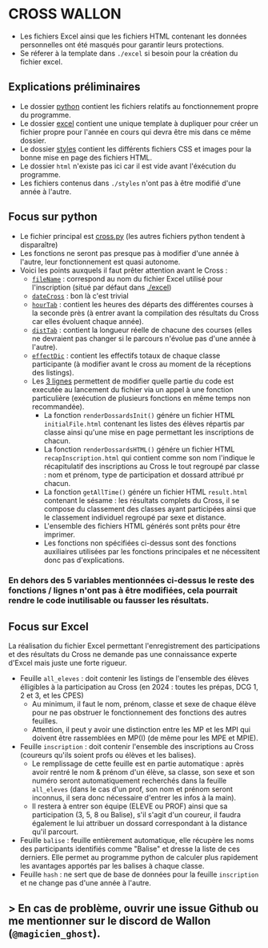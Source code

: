 # CROSS WALLON

- Les fichiers Excel ainsi que les fichiers HTML contenant les données personnelles ont été masqués pour garantir leurs protections.
- Se réferer à la template dans `./excel` si besoin pour la création du fichier excel.


## Explications préliminaires
- Le dossier [python](https://github.com/Magicienghost/crossWallon/blob/main/python/) contient les fichiers relatifs au fonctionnement propre du programme.
- Le dossier [excel](https://github.com/Magicienghost/crossWallon/blob/main/excel/) contient une unique template à dupliquer pour créer un fichier propre pour l'année en cours qui devra être mis dans ce même dossier. 
- Le dossier [styles](https://github.com/Magicienghost/crossWallon/blob/main/styles/) contient les différents fichiers CSS et images pour la bonne mise en page des fichiers HTML. 
- Le dossier `html` n'existe pas ici car il est vide avant l'éxécution du programme. 
- Les fichiers contenus dans `./styles` n'ont pas à être modifié d'une année à l'autre. 

## Focus sur python
- Le fichier principal est [cross.py](https://github.com/Magicienghost/crossWallon/blob/main/python/cross.py) (les autres fichiers python tendent à disparaître)
- Les fonctions ne seront pas presque pas à modifier d'une année à l'autre, leur fonctionnement est quasi autonome. 
- Voici les points auxquels il faut prêter attention avant le Cross : 
  - [`fileName`](https://github.com/Magicienghost/crossWallon/blob/main/python/cross.py#L6) : correspond au nom du fichier Excel utilisé pour l'inscription (situé par défaut dans [./excel](https://github.com/Magicienghost/crossWallon/blob/main/excel/))
  - [`dateCross`](https://github.com/Magicienghost/crossWallon/blob/main/python/cross.py#L8) : bon là c'est trivial
  - [`hourTab`](https://github.com/Magicienghost/crossWallon/blob/main/python/cross.py#L10) : contient les heures des départs des différentes courses à la seconde près (à entrer avant la compilation des résultats du Cross car elles évoluent chaque année).
  - [`distTab`](https://github.com/Magicienghost/crossWallon/blob/main/python/cross.py#L11) : contient la longueur réelle de chacune des courses (elles ne devraient pas changer si le parcours n'évolue pas d'une année à l'autre).
  - [`effectDic`](https://github.com/Magicienghost/crossWallon/blob/main/python/cross.py#L236-L248) : contient les effectifs totaux de chaque classe participante (à modifier avant le cross au moment de la réceptions des listings). 
  - Les [3 lignes](https://github.com/Magicienghost/crossWallon/blob/main/python/cross.py#L447-L449) permettent de modifier quelle partie du code est executée au lancement du fichier via un appel à une fonction particulière (exécution de plusieurs fonctions en même temps non recommandée).
    - La fonction `renderDossardsInit()` génére un fichier HTML `initialFile.html` contenant les listes des élèves répartis par classe ainsi qu'une mise en page permettant les inscriptions de chacun. 
    - La fonction `renderDossardsHTML()` génére un fichier HTML `recapInscription.html` qui contient comme son nom l'indique le récapitulatif des inscriptions au Cross le tout regroupé par classe : nom et prénom, type de participation et dossard attribué pr chacun.
    - La fonction `getAllTime()` génére un fichier HTML `result.html` contenant le sésame : les résultats complets du Cross, il se compose du classement des classes ayant participées ainsi que le classement individuel regroupé par sexe et distance. 
    - L'ensemble des fichiers HTML générés sont prêts pour être imprimer. 
    - Les fonctions non spécifiées ci-dessus sont des fonctions auxiliaires utilisées par les fonctions principales et ne nécessitent donc pas d'explications.

### En dehors des 5 variables mentionnées ci-dessus le reste des fonctions / lignes n'ont pas à être modifiées, cela pourrait rendre le code inutilisable ou fausser les résultats.

## Focus sur Excel
La réalisation du fichier Excel permettant l'enregistrement des participations et des résultats du Cross ne demande pas une connaissance experte d'Excel mais juste une forte rigueur.
- Feuille `all_eleves` : doit contenir les listings de l'ensemble des élèves élligibles à la participation au Cross (en 2024 : toutes les prépas, DCG 1, 2 et 3, et les CPES)
  - Au minimum, il faut le nom, prénom, classe et sexe de chaque élève pour ne pas obstruer le fonctionnement des fonctions des autres feuilles. 
  - Attention, il peut y avoir une distinction entre les MP et les MPI qui doivent être rassemblées en MP(I) (de même pour les MPE et MPIE).
- Feuille `inscription` : doit contenir l'ensemble des inscriptions au Cross (coureurs qu'ils soient profs ou élèves et les balises). 
  - Le remplissage de cette feuille est en partie automatique : après avoir rentré le nom & prénom d'un élève, sa classe, son sexe et son numéro seront automatiquement recherchés dans la feuille `all_eleves` (dans le cas d'un prof, son nom et prénom seront inconnus, il sera donc nécessaire d'entrer les infos à la main).
  - Il restera à entrer son équipe (ELEVE ou PROF) ainsi que sa participation (3, 5, 8 ou Balise), s'il s'agit d'un coureur, il faudra également le lui attribuer un dossard correspondant à la distance qu'il parcourt. 
- Feuille `balise` : feuille entièrement automatique, elle récupère les noms des participants identifiés comme "Balise" et dresse la liste de ces derniers. Elle permet au programme python de calculer plus rapidement les avantages apportés par les balises à chaque classe. 
- Feuille `hash` : ne sert que de base de données pour la feuille `inscription` et ne change pas d'une année à l'autre. 

## > En cas de problème, ouvrir une issue Github ou me mentionner sur le discord de Wallon (`@magicien_ghost`).